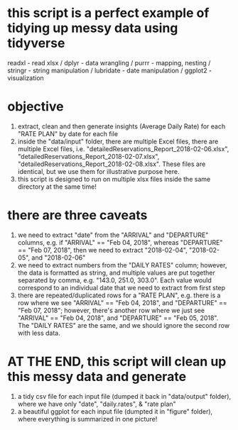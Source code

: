 # this script is a perfect example of tidying up messy data using tidyverse
readxl - read xlsx / 
dplyr - data wrangling / 
purrr - mapping, nesting / 
stringr - string manipulation / 
lubridate - date manipulation / 
ggplot2 - visualization 

# objective
1) extract, clean and then generate insights (Average Daily Rate) for each "RATE PLAN" by date for each file
2) inside the "data/input" folder, there are multiple Excel files, there are multiple Excel files, i.e. "detailedReservations_Report_2018-02-06.xlsx", "detailedReservations_Report_2018-02-07.xlsx", "detailedReservations_Report_2018-02-08.xlsx". These files are identical, but we use them for illustrative purpose here.
3) this script is designed to run on multiple xlsx files inside the same directory at the same time!

# there are three caveats
1) we need to extract "date" from the "ARRIVAL" and "DEPARTURE" columns, e.g. if "ARRIVAL" == "Feb 04, 2018", whereas "DEPARTURE" == "Feb 07, 2018", then we need to extract "2018-02-04", "2018-02-05", and "2018-02-06"
2) we need to extract numbers from the "DAILY RATES" column; however, the data is formatted as string, and multiple values are put together separated by comma, e.g. "143.0, 251.0, 303.0". Each value would correspond to an individual date that we need to extract from first step
3) there are repeated/duplicated rows for a "RATE PLAN", e.g. there is a row where we see "ARRIVAL" == "Feb 04, 2018", and "DEPARTURE" == "Feb 07, 2018"; however, there's another row where we just see "ARRIVAL" == "Feb 04, 2018", and "DEPARTURE" == "Feb 05, 2018". The "DAILY RATES" are the same, and we should ignore the second row with less data.

# AT THE END, this script will clean up this messy data and generate
1) a tidy csv file for each input file (dumped it back in "data/output" folder), where we have only "date", "daily.rates", & "rate plan"
2) a beautiful ggplot for each input file (dumpted it in "figure" folder), where everything is summarized in one picture!
